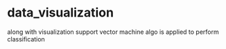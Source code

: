 # data_visualization
along with visualization 
support vector machine algo is applied to perform classification
